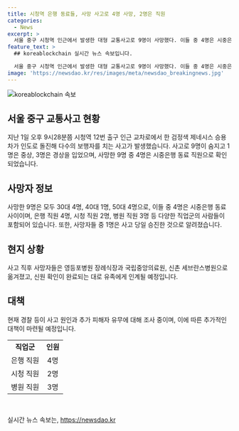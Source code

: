 ```yaml
---
title: 시청역 은행 동료들, 사망 사고로 4명 사망, 2명은 직원
categories:
  - News
excerpt: >
  서울 중구 시청역 인근에서 발생한 대형 교통사고로 9명이 사망했다. 이들 중 4명은 시중은행 동료로, 30대 4명, 40대 1명, 50대 4명이었다. 3명은 현장에서 사망하고, 1명은 심정지 후 병원에서 사망 판정을 받았다. 사망자 중 2명은 서울시청 직원도 포함돼 있다. 사고 직후 영등포병원, 국립중앙의료원, 세브란스병원으로 이송됐으며, 신원 확인 이후 유족에게 인도될 예정이다. 9명 사망자 중 1명은 승진한 직원으로 알려졌다. 이 사고는 제네시스 승용차가 보행자를 친 것으로 파악됐다.
feature_text: >
  ## koreablockchain 실시간 뉴스 속보입니다.

  서울 중구 시청역 인근에서 발생한 대형 교통사고로 9명이 사망했다. 이들 중 4명은 시중은행 동료로, 30대 4명, 40대 1명, 50대 4명이었다. 3명은 현장에서 사망하고, 1명은 심정지 후 병원에서 사망 판정을 받았다. 사망자 중 2명은 서울시청 직원도 포함돼 있다. 사고 직후 영등포병원, 국립중앙의료원, 세브란스병원으로 이송됐으며, 신원 확인 이후 유족에게 인도될 예정이다. 9명 사망자 중 1명은 승진한 직원으로 알려졌다. 이 사고는 제네시스 승용차가 보행자를 친 것으로 파악됐다.
image: 'https://newsdao.kr/res/images/meta/newsdao_breakingnews.jpg'
---
```


<p><img src="https://newsdao.kr/res/images/meta/newsdao_breakingnews.jpg" alt="koreablockchain 속보" /></p>

<h2 data-ke-size="size26">서울 중구 교통사고 현황</h2>

<p data-ke-size="size16">지난 1일 오후 9시28분쯤 시청역 12번 출구 인근 교차로에서 한 검정색 제네시스 승용차가 인도로 돌진해 다수의 보행자를 치는 사고가 발생했습니다. 사고로 9명이 숨지고 1명은 중상, 3명은 경상을 입었으며, 사망한 9명 중 4명은 시중은행 동료 직원으로 확인되었습니다.</p>

<h2 data-ke-size="size26">사망자 정보</h2>

<p data-ke-size="size16">사망한 9명은 모두 30대 4명, 40대 1명, 50대 4명으로, 이들 중 4명은 시중은행 동료 사이이며, 은행 직원 4명, 시청 직원 2명, 병원 직원 3명 등 다양한 직업군의 사람들이 포함되어 있습니다. 또한, 사망자들 중 1명은 사고 당일 승진한 것으로 알려졌습니다.</p>

<h2 data-ke-size="size26">현지 상황</h2>

<p data-ke-size="size16">사고 직후 사망자들은 영등포병원 장례식장과 국립중앙의료원, 신촌 세브란스병원으로 옮겨졌고, 신원 확인이 완료되는 대로 유족에게 인계될 예정입니다.</p>

<h2 data-ke-size="size26">대책</h2>

<p data-ke-size="size16">현재 경찰 등이 사고 원인과 추가 피해자 유무에 대해 조사 중이며, 이에 따른 추가적인 대책이 마련될 예정입니다.</p>

<table>
    <tr>
        <td style="text-align: center; height: 17px;"><b>직업군</b></td>
        <td style="text-align: center; height: 17px;"><b>인원</b></td>
    </tr>
    <tr>
        <td style="text-align: center; height: 17px;">은행 직원</td>
        <td style="text-align: center; height: 17px;">4명</td>
    </tr>
    <tr>
        <td style="text-align: center; height: 17px;">시청 직원</td>
        <td style="text-align: center; height: 17px;">2명</td>
    </tr>
    <tr>
        <td style="text-align: center; height: 17px;">병원 직원</td>
        <td style="text-align: center; height: 17px;">3명</td>
    </tr>
</table>

<p data-ke-size="size16">&nbsp;</p>
실시간 뉴스 속보는, <a href="https://newsdao.kr" rel="dofollow">https://newsdao.kr</a>


